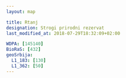 ```yaml
---
layout: map

title: Rtanj
designation: Strogi prirodni rezervat
last_modified_at: 2018-07-29T18:32:09+02:00

WDPA: [145140]
BioRaS: [432]
geoSrbija:
  L1_183: [130]
  L1_362: [50]
---
```

